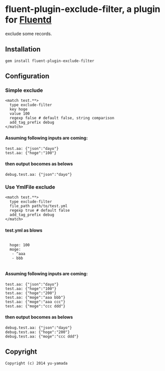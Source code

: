 # fluent-plugin-exclude-filter, a plugin for [Fluentd](http://fluentd.org) 

exclude some records.

## Installation


    gem install fluent-plugin-exclude-filter
## Configuration

### Simple exclude
    <match test.**>
      type exclude-filter
      key hoge
      value 100
      regexp false # default false, string comparison
      add_tag_prefix debug
    </match>  

#### Assuming following inputs are coming:
    test.aa: {"json":"dayo"}
    test.aa: {"hoge":"100"}
#### then output bocomes as belows
    debug.test.aa: {"json":"dayo"} 

### Use YmlFile exclude
    <match test.**>
      type exclude-filter
      file_path path/to/test.yml 
      regexp true # default false
      add_tag_prefix debug
    </match>  

#### test.yml as blows

  <code>
  hoge: 100
  moge:
   - ^aaa
   - bbb
  </code>

#### Assuming following inputs are coming:
    test.aa: {"json":"dayo"}
    test.aa: {"hoge":"100"}
    test.aa: {"hoge":"200"}
    test.aa: {"moge":"aaa bbb"}
    test.aa: {"moge":"aaa ccc"}
    test.aa: {"moge":"ccc ddd"}
#### then output bocomes as belows
    debug.test.aa: {"json":"dayo"} 
    debug.test.aa: {"hoge":"200"}
    debug.test.aa: {"moge":"ccc ddd"}


## Copyright
    Copyright (c) 2014 yu-yamada
